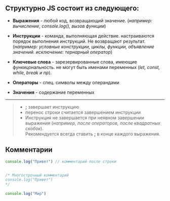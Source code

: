 ## Структурно JS состоит из следующего:


+ **Выражения** - любой код, возвращающий значение. (*например: вычисление, console.log(), вызов функции*)
+ **Инструкции** - команда, выполняющая действие. настраиваются порядок выполнения инструкций. Не возвращают результат. (*например: условные конструкции, циклы, функции, объявление значений. исключение: тернарный оператор*)

+ **Ключевые слова** - зарезервированные слова, имеющие функицональность. не могут быть именами переменных (*let, const, while, break и пр*).
+ **Операторы** - спец. символы между операндами
+ **Значения** - содержание переменных

___

> - **;** завершает инструкцию <br>
> - перенос строки считается завершением инструкции <br>
> - Инструкция не завершается при неявном завершении выражения (*например, после операторов, после квадратных скобок*).<br> Рекомендуется всегда ставить **;** в конце каждого выражения.


## Комментарии


```javascript
console.log("Привет") // комментарий после строки


/* Многострочный комментарий
console.log("Привет")
*/

console.log("Мир")
```
